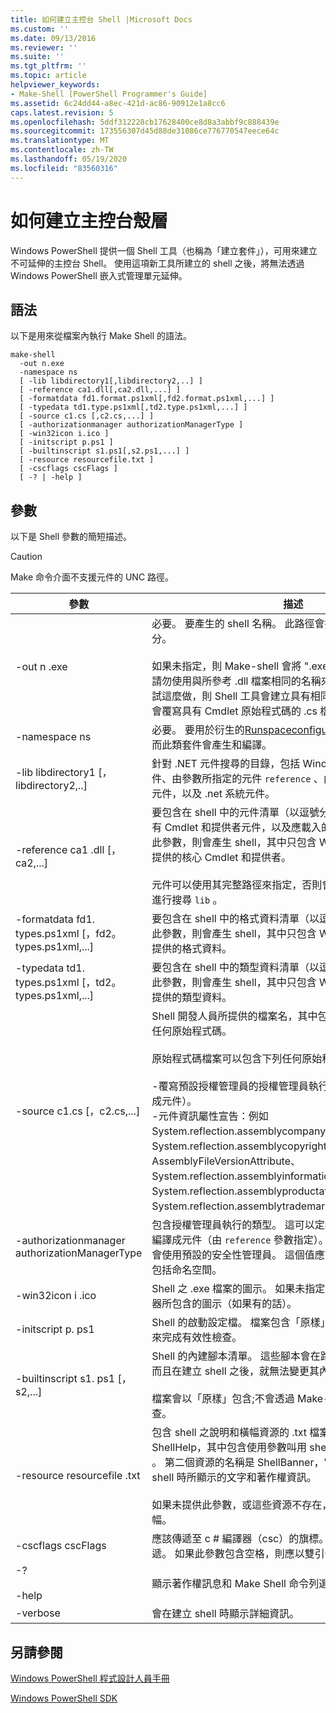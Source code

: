 ```yaml
---
title: 如何建立主控台 Shell |Microsoft Docs
ms.custom: ''
ms.date: 09/13/2016
ms.reviewer: ''
ms.suite: ''
ms.tgt_pltfrm: ''
ms.topic: article
helpviewer_keywords:
- Make-Shell [PowerShell Programmer's Guide]
ms.assetid: 6c24dd44-a8ec-421d-ac86-90912e1a8cc6
caps.latest.revision: 5
ms.openlocfilehash: 5ddf312228cb17628400ce8d8a3abbf9c888439e
ms.sourcegitcommit: 173556307d45d88de31086ce776770547eece64c
ms.translationtype: MT
ms.contentlocale: zh-TW
ms.lasthandoff: 05/19/2020
ms.locfileid: "83560316"
---
```

# <a name="how-to-create-a-console-shell"></a>如何建立主控台殼層

Windows PowerShell 提供一個 Shell 工具（也稱為「建立套件」），可用來建立不可延伸的主控台 Shell。 使用這項新工具所建立的 shell 之後，將無法透過 Windows PowerShell 嵌入式管理單元延伸。

## <a name="syntax"></a>語法

以下是用來從檔案內執行 Make Shell 的語法。

```
make-shell
  -out n.exe
  -namespace ns
  [ -lib libdirectory1[,libdirectory2,..] ]
  [ -reference ca1.dll[,ca2.dll,...] ]
  [ -formatdata fd1.format.ps1xml[,fd2.format.ps1xml,...] ]
  [ -typedata td1.type.ps1xml[,td2.type.ps1xml,...] ]
  [ -source c1.cs [,c2.cs,...] ]
  [ -authorizationmanager authorizationManagerType ]
  [ -win32icon i.ico ]
  [ -initscript p.ps1 ]
  [ -builtinscript s1.ps1[,s2.ps1,...] ]
  [ -resource resourcefile.txt ]
  [ -cscflags cscFlags ]
  [ -? | -help ]
```

## <a name="parameters"></a>參數

以下是 Shell 參數的簡短描述。

> [!CAUTION]
> Make 命令介面不支援元件的 UNC 路徑。

|參數|描述|
|---------------|-----------------|
|-out n .exe|必要。 要產生的 shell 名稱。 此路徑會指定為此參數的一部分。<br /><br /> 如果未指定，則 Make-shell 會將 ".exe" 附加至此值。 **注意：** 請勿使用與所參考 .dll 檔案相同的名稱來建立輸出檔。 如果您嘗試這麼做，則 Shell 工具會建立具有相同名稱的 .cs 檔案，這將會覆寫具有 Cmdlet 原始程式碼的 .cs 檔案。|
|-namespace ns|必要。 要用於衍生的[Runspaceconfiguration](/dotnet/api/System.Management.Automation.Runspaces.RunspaceConfiguration)類別的命名空間，而此類套件會產生和編譯。|
|-lib libdirectory1 [，libdirectory2,..]|針對 .NET 元件搜尋的目錄，包括 Windows PowerShell 元件、由參數所指定的元件 `reference` 、由另一個元件間接參考的元件，以及 .net 系統元件。|
|-reference ca1 .dll [，ca2,...]|要包含在 shell 中的元件清單（以逗號分隔）。 這些元件包括所有 Cmdlet 和提供者元件，以及應載入的資源元件。 如果未指定此參數，則會產生 shell，其中只包含 Windows PowerShell 所提供的核心 Cmdlet 和提供者。<br /><br /> 元件可以使用其完整路徑來指定，否則會使用參數所指定的路徑進行搜尋 `lib` 。|
|-formatdata fd1. types.ps1xml [，fd2。 types.ps1xml,...]|要包含在 shell 中的格式資料清單（以逗號分隔）。 如果未指定此參數，則會產生 shell，其中只包含 Windows PowerShell 所提供的格式資料。|
|-typedata td1. types.ps1xml [，td2。 types.ps1xml,...]|要包含在 shell 中的類型資料清單（以逗號分隔）。 如果未指定此參數，則會產生 shell，其中只包含 Windows PowerShell 所提供的類型資料。|
|-source c1.cs [，c2.cs,...]|Shell 開發人員所提供的檔案名，其中包含建立命令介面所需的任何原始程式碼。<br /><br /> 原始程式碼檔案可以包含下列任何原始程式碼：<br /><br /> -覆寫預設授權管理員的授權管理員執行。 （這也可以提供編譯成元件）。<br />-元件資訊屬性宣告：例如 System.reflection.assemblycompanyattribute>、System.reflection.assemblycopyrightattribute>、AssemblyFileVersionAttribute、System.reflection.assemblyinformationalversionattribute>、System.reflection.assemblyproductattribute> 和 System.reflection.assemblytrademarkattribute>。|
|-authorizationmanager authorizationManagerType|包含授權管理員執行的類型。 這可以定義于原始程式碼中，或編譯成元件（由 `reference` 參數指定）。 如果未指定此參數，則會使用預設的安全性管理員。 這個值應該是完整的類型名稱，包括命名空間。|
|-win32icon i .ico|Shell 之 .exe 檔案的圖示。 如果未指定，則 shell 會有 c # 編譯器所包含的圖示（如果有的話）。|
|-initscript p. ps1|Shell 的啟動設定檔。 檔案包含「原樣」;不會透過 Make-Shell 來完成有效性檢查。|
|-builtinscript s1. ps1 [，s2,...]|Shell 的內建腳本清單。 這些腳本會在路徑中的腳本之前探索，而且在建立 shell 之後，就無法變更其內容。<br /><br /> 檔案會以「原樣」包含;不會透過 Make-Shell 來完成有效性檢查。|
|-resource resourcefile .txt|包含 shell 之說明和橫幅資源的 .txt 檔案。 第一個資源的名稱是 ShellHelp，其中包含使用參數叫用 shell 時所顯示的文字 `help` 。 第二個資源的名稱是 ShellBanner，它包含在互動模式下啟動 shell 時所顯示的文字和著作權資訊。<br /><br /> 如果未提供此參數，或這些資源不存在，則會使用一般說明和橫幅。|
|-cscflags cscFlags|應該傳遞至 c # 編譯器（csc）的旗標。 這些會透過未變更的傳遞。 如果此參數包含空格，則應以雙引號括住。|
|-?<br /><br /> -help|顯示著作權訊息和 Make Shell 命令列選項。|
|-verbose|會在建立 shell 時顯示詳細資訊。|

## <a name="see-also"></a>另請參閱

[Windows PowerShell 程式設計人員手冊](./windows-powershell-programmer-s-guide.md)

[Windows PowerShell SDK](../windows-powershell-reference.md)

